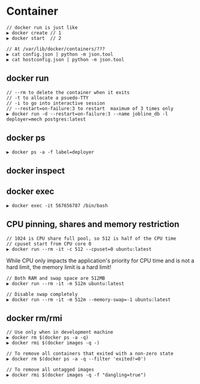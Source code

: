 # Container

```
// docker run is just like
▶ docker create // 1
▶ docker start  // 2

// At /var/lib/docker/containers/???
▶ cat config.json | python -m json.tool
▶ cat hostconfig.json | python -m json.tool
```

## docker run

```
// --rm to delete the container when it exits
// -t to allocate a psuedo-TTY
// -i to go into interactive session
// --restart=on-failure:3 to restart  maximum of 3 times only
▶ docker run -d --restart=on-failure:3 --name jobline_db -l deployer=mech postgres:latest
```

## docker ps

```
▶ docker ps -a -f label=deployer
```

## docker inspect

## docker exec

```
▶ docker exec -it 567656787 /bin/bash
```

## CPU pinning, shares and memory restriction

```
// 1024 is CPU share full pool, so 512 is half of the CPU time
// cpuset start from CPU core 0
▶ docker run --rm -it -c 512 --cpuset=0 ubuntu:latest
```

While CPU only impacts the application's priority for CPU time and is not a hard limit, the memory limit is a hard limit!

```
// Both RAM and swap space are 512MB
▶ docker run --rm -it -m 512m ubuntu:latest

// Disable swap completely
▶ docker run --rm -it -m 512m --memory-swap=-1 ubuntu:latest
```

## docker rm/rmi

```
// Use only when in development machine
▶ docker rm $(docker ps -a -q)
▶ docker rmi $(docker images -q -)

// To remove all containers that exited with a non-zero state
▶ docker rm $(docker ps -a -q --filter 'exited!=0')

// To remove all untagged images
▶ docker rmi $(docker images -q -f "dangling=true")
```


